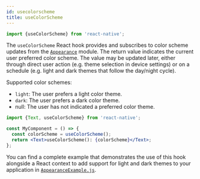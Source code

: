 ```yaml
---
id: usecolorscheme
title: useColorScheme
---
```


```jsx
import {useColorScheme} from 'react-native';
```

The `useColorScheme` React hook provides and subscribes to color scheme updates from the [`Appearance`](appearance) module. The return value indicates the current user preferred color scheme. The value may be updated later, either through direct user action (e.g. theme selection in device settings) or on a schedule (e.g. light and dark themes that follow the day/night cycle).

Supported color schemes:

- `light`: The user prefers a light color theme.
- `dark`: The user prefers a dark color theme.
- null: The user has not indicated a preferred color theme.

```jsx
import {Text, useColorScheme} from 'react-native';

const MyComponent = () => {
  const colorScheme = useColorScheme();
  return <Text>useColorScheme(): {colorScheme}</Text>;
};
```

You can find a complete example that demonstrates the use of this hook alongside a React context to add support for light and dark themes to your application in [`AppearanceExample.js`](https://github.com/facebook/react-native/blob/0.63-stable/packages/rn-tester/js/examples/Appearance/AppearanceExample.js).
